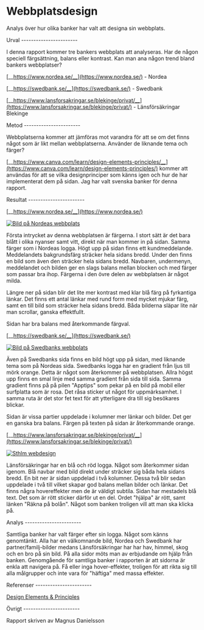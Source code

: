 ---
---
Webbplatsdesign
=========================

Analys över hur olika banker har valt att designa sin webbplats.

<div class ="line-one"></div>
<div class ="line-two"></div>
Urval
-----------------------


I denna rapport kommer tre bankers webbplats att analyseras. Har de någon speciell färgsättning, balans eller kontrast. Kan man ana någon trend bland bankers webbplatser?

[__https://www.nordea.se/__](https://www.nordea.se/) - Nordea

[__https://swedbank.se/__](https://swedbank.se/) - Swedbank

[__https://www.lansforsakringar.se/blekinge/privat/__](https://www.lansforsakringar.se/blekinge/privat/) - Länsförsäkringar Blekinge


<div class ="line-one"></div>
<div class ="line-two"></div>
Metod
-----------------------

Webbplatserna kommer att jämföras mot varandra för att se om det finns något som är likt mellan webbplatserna. Använder de liknande tema och färger?

[__https://www.canva.com/learn/design-elements-principles/__](https://www.canva.com/learn/design-elements-principles/) kommer att användas för att se vilka designprinciper som känns igen och hur de har implementerat dem på sidan. Jag har valt svenska banker för denna rapport.


<div class ="line-one"></div>
<div class ="line-two"></div>
Resultat
-----------------------

[__https://www.nordea.se/__](https://www.nordea.se/)

<a href="image/report_09/nordea.png"><img src="image/report_09/nordea.png" alt="Bild på Nordeas webbplats"></a>

Första intrycket av denna webbplatsen är färgerna. I stort sätt är det bara blått i olika nyanser samt vitt, direkt när man kommer in på sidan. Samma färger som i Nordeas logga. Högt upp på sidan finns ett kundmeddelande. Meddelandets bakgrundsfärg sträcker hela sidans bredd. Under den finns en bild som även den sträcker hela sidans bredd. Navbaren, undermenyn, meddelandet och bilden ger en slags balans mellan blocken och med färger som passar bra ihop. Färgerna i den övre delen av webbplatsen är något milda.

Längre ner på sidan blir det lite mer kontrast med klar blå färg på fyrkantiga länkar. Det finns ett antal länkar med rund form med mycket mjukar färg, samt en till bild som sträcker hela sidans bredd. Båda bilderna släpar lite när man scrollar, ganska effektfullt.

Sidan har bra balans med återkommande färgval.

<div class ="line-one"></div>
<div class ="line-two"></div>

[__https://swedbank.se/__](https://swedbank.se/)

<a href="image/report_09/swedbank.png"><img src="image/report_09/swedbank.png" alt="Bild på Swedbanks webbplats"></a>

Även på Swedbanks sida finns en bild högt upp på sidan, med liknande tema som på Nordeas sida. Swedbanks logga har en gradient från ljus till mörk orange. Detta är något som återkommer på webbplatsen. Allra högst upp finns en smal linje med samma gradient från sida till sida. Samma gradient finns på på pilen "Apptips" som pekar på en bild på mobil eller surfplatta som är rosa. Det råsa sticker ut något för uppmärksamhet. I samma ruta är det stor fet text för att ytterligare dra till sig besökares blickar.

Sidan är vissa partier uppdelade i kolumner mer länkar och bilder. Det ger en ganska bra balans. Färgen på texten på sidan är återkommande orange.

<div class ="line-one"></div>
<div class ="line-two"></div>

[__https://www.lansforsakringar.se/blekinge/privat/__](https://www.lansforsakringar.se/blekinge/privat/)

<a href="image/report_09/lansforsakringar.png"><img src="image/report_09/lansforsakringar.png" alt="Sthlm webdesign"></a>

Länsförsäkringar har en blå och röd logga. Något som återkommer sidan igenom. Blå navbar med bild direkt under sträcker sig båda hela sidans bredd. En bit ner är sidan uppdelad i två kolumner. Dessa två blir sedan uppdelade i två till vilket skapar god balans mellan bilder och länkar. Det finns några hovereffekter men de är väldigt subtila. Sidan har mestadels blå text. Det som är rött sticker därför ut en del. Ordet "hjälpa" är rött, samt länken "Räkna på bolån". Något som banken troligen vill att man ska klicka på.

<div class ="line-one"></div>
<div class ="line-two"></div>
Analys
-----------------------

Samtliga banker har valt färger efter sin logga. Något som känns genomtänkt. Alla har en välkomnande bild, Nordea och Swedbank har partner/familj-bilder medans Länsförsäkringar har har hav, himmel, skog och en bro på sin bild. På alla sidor möts man av erbjudande om hjälp från banken. Genomgående för samtliga banker i rapporten är att sidorna är enkla att navigera på. Få eller inga hover-effekter, troligen för att rikta sig till alla målgrupper och inte vara för "häftiga" med massa effekter.


<div class ="line-one"></div>
<div class ="line-two"></div>
Referenser
-----------------------

[Design Elements & Principles](https://www.canva.com/learn/design-elements-principles/)


<div class ="line-one"></div>
<div class ="line-two"></div>
Övrigt
-----------------------

Rapport skriven av Magnus Danielsson
